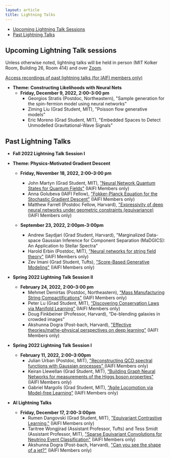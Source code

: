 ```yaml
---
layout: article
title: Lightning Talks
---
```


* [Upcoming Lightning Talk Sessions](#upcoming-lightning-talk-sessions)
* [Past Lightning Talks](#past-lightning-talks)


## Upcoming Lightning Talk sessions
Unless otherwise noted, lightning talks will be held in person (MIT Kolker Room, Building 26, Room 414) and over [Zoom](https://mit.zoom.us/j/92183041364?pwd%3DN3pMelhpV3JUOVkzcjl1cTR4UVd6Zz09&sa=D&source=calendar&usd=2&usg=AOvVaw0SMrjNzSOUddjpaY3nOnCC). 

[Access recordings of past lightning talks (for IAIFI members only)](https://docs.google.com/document/d/12NfwUPl80GabPrkjrQxvYTbPoJmJ4amgJ2JM5WFEU34/edit?usp=share_link)

* **Theme: Constructing Likelihoods with Neural Nets**
    * **Friday, December 9, 2022, 2:00–3:00 pm**
      * Georgios Stratis (Postdoc, Northeastern), "Sample generation for the spin-fermion model using neural networks"
      * Ziming Liu (Grad Student, MIT), "Poisson flow generative models"
      * Eric Moreno (Grad Student, MIT), "Embedded Spaces to Detect Unmodelled Gravitational-Wave Signals"

## Past Lightning Talks

* **Fall 2022 Lightning Talk Session I**

* **Theme: Physics-Motivated Gradient Descent**
    * **Friday, November 18, 2022, 2:00–3:00 pm**
      *  John Martyn (Grad Student, MIT), ["Neural Network Quantum States for Quantum Fields"](https://drive.google.com/file/d/1IS-oGpVbDtaAZVp3RPwunfaUzuA_Bicg/view?usp=share_link) (IAIFI Members only)
      * Anna Golubeva (IAIFI Fellow), ["Fokker-Planck Equation for the Stochastic Gradient Descent"](https://drive.google.com/file/d/1prVstx_xgNDTwYf0TFj4qX7Ydn5iTMKy/view?usp=share_link) (IAIFI Members only)
      * Matthew Farrell (Postdoc Fellow, Harvard), ["Expressivity of deep neural networks under geometric constraints (equivariance)](https://drive.google.com/file/d/1hOcafHPRieCnVPeqfxvz7H3MgrWwuWVf/view?usp=share_link) (IAIFI Members only)


    * **September 23, 2022, 2:00pm-3:00pm**
      * Andrew Saydjari (Grad Student, Harvard), "Marginalized Data-space Gaussian Inference for Component Separation (MaDGICS): An Application to Stellar Spectra"
      * Harold Erbin (Postdoc, MIT), ["Neural networks for string field theory"](https://drive.google.com/file/d/1je85DaUQaIswqqC50i7wpDgNDLMoQLas/view?usp=share_link) (IAIFI Members only)
      * Zev Imani (Grad Student, Tufts), ["Score-Based Generative Modeling"](https://drive.google.com/file/d/1-2Bw7yd9dqp373RzdUJ6qWlgsqeDFLBc/view?usp=share_link) (IAIFI Members only)

* **Spring 2022 Lightning Talk Session II**
    * **February 24, 2022, 2:00–3:00 pm**
      * Mehmet Demirtas (Postdoc, Northeastern), [“Mass Manufacturing String Compactifications"](https://drive.google.com/file/d/18Jx_hS5SU5WoqHg0VUBIfP6kFtNCKXEZ/view?usp=share_link) (IAIFI Members only)
      * Peter Lu (Grad Student, MIT), [“Discovering Conservation Laws via Manifold Learning"](https://drive.google.com/file/d/1D1wLBBpRRjfusiiBkKSyU0zCXBAxSLhC/view?usp=share_link) (IAIFI Members only)
      * Doug Finkbeiner (Professor, Harvard), “De-blending galaxies in crowded images”
      * Akshunna Dogra (Post-bach, Harvard), ["Effective theories/mathe-physical perspectives on deep learning"](https://drive.google.com/file/d/18qaTHDQCiIMx4s0V7Xhin9n5ppsftlNE/view?usp=share_link) (IAIFI Members only)

* **Spring 2022 Lightning Talk Session I**
    * **February 11, 2022, 2:00–3:00pm**
      * Julian Urban (Postdoc, MIT), ["Reconstructing QCD spectral functions with Gaussian processes"
](https://drive.google.com/file/d/1JGM7EFsqvTkKZgEqQImqmiQxHRv-ePka/view?usp=share_link) (IAIFI Members only)
      * Keiran Llewellan (Grad Student, MIT), [“Building Graph Neural Networks for measurements of the Higgs boson properties"](https://drive.google.com/file/d/1IhNLxHhoqiqtETEkowSmQxjIouv1cgj1/view?usp=share_link) (IAIFI Members only)
      * Gabriel Margolis (Grad Student, MIT), [“Agile Locomotion via Model-free Learning"](https://drive.google.com/file/d/1KyDREl5vVm6ZlGZQKfDK0g8LtIt6vnlB/view?usp=share_link) (IAIFI Members only)

* **AI Lightning Talks**
  * **Friday, December 17, 2:00-3:00pm**
    * Rumen Dangovski (Grad Student, MIT), ["Equivariant Contrastive Learning,"](https://drive.google.com/file/d/1Rvp47s1JnfBXNjDpUbIImAsxjqIqRnU-/view?usp=share_link) (IAIFI Members only)
    * Taritree Wongjirad (Assistant Professor, Tufts) and Tess Smidt (Assistant Professor, MIT), ["Sparse Equivariant Convolutions for Neutrino Event Classification"](https://drive.google.com/file/d/1wHAxMxi7znaAJBkU_36vVhdA01RzsRal/view?usp=share_link) (IAIFI Members only)
    * Akshunna Dogra (Post-bach, Harvard), ["Can you see the shape of a jet?"](https://drive.google.com/file/d/1afOgyRNoK9Tv05rCJ6Y_c5A201pH_IjE/view?usp=share_link) (IAIFI Members only) 